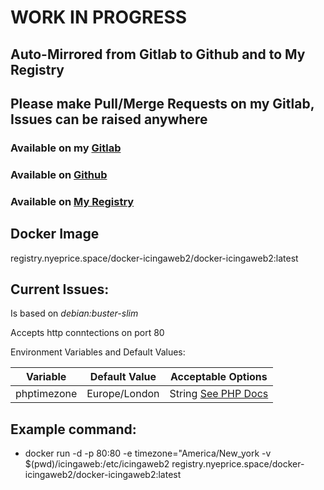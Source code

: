 # WORK IN PROGRESS #

## Auto-Mirrored from Gitlab to Github and to My Registry

## Please make Pull/Merge Requests on my Gitlab, Issues can be raised anywhere 

### Available on my [Gitlab](https://gitlab.nyeprice.space/moby/docker-icingaweb2) 

### Available on [Github](https://github.com/aneurinprice/docker-icingaweb2) 

### Available on [My Registry](https://registry.nyeprice.space) 


## Docker Image ##
registry.nyeprice.space/docker-icingaweb2/docker-icingaweb2:latest


## Current Issues: ##
 
  

Is based on _debian:buster-slim_

Accepts http conntections on port 80

Environment Variables and Default Values:

Variable	            |	Default Value |Acceptable Options
----------------------------|-----------------|-----------------------
phptimezone                 |  Europe/London  | String [See PHP Docs](https://www.php.net/manual/en/timezones.php)



## Example command: ##
  - docker run -d -p 80:80 -e timezone="America/New_york -v $(pwd)/icingaweb:/etc/icingaweb2  registry.nyeprice.space/docker-icingaweb2/docker-icingaweb2:latest
